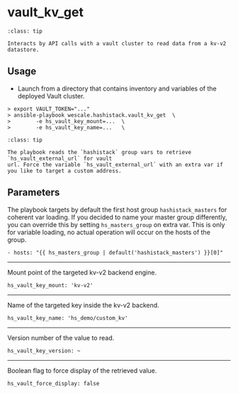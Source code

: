 # vault_kv_get

```{admonition} Goal
:class: tip

Interacts by API calls with a vault cluster to read data from a kv-v2 datastore.
```

## Usage

* Launch from a directory that contains inventory and variables of the deployed Vault cluster.

```{code-block}
> export VAULT_TOKEN="..."
> ansible-playbook wescale.hashistack.vault_kv_get  \
>        -e hs_vault_key_mount=...  \
>        -e hs_vault_key_name=...   \
```

```{admonition} Target vault url
:class: tip

The playbook reads the `hashistack` group vars to retrieve `hs_vault_external_url` for vault
url. Force the variable `hs_vault_external_url` with an extra var if you like to target a custom address.
```

## Parameters

The playbook targets by default the first host group `hashistack_masters` for coherent
var loading. If you decided to name your master group differently, you can override
this by setting `hs_masters_group` on extra var. This is only for variable loading,
no actual operation will occur on the hosts of the group.
```{code-block}
- hosts: "{{ hs_masters_group | default('hashistack_masters') }}[0]"
```
----

Mount point of the targeted kv-v2 backend engine.
```{code-block}
hs_vault_key_mount: 'kv-v2'
```
----

Name of the targeted key inside the kv-v2 backend.
```{code-block}
hs_vault_key_name: 'hs_demo/custom_kv'
```
----

Version number of the value to read.
```{code-block}
hs_vault_key_version: ~
```
----

Boolean flag to force display of the retrieved value.
```{code-block}
hs_vault_force_display: false
```

